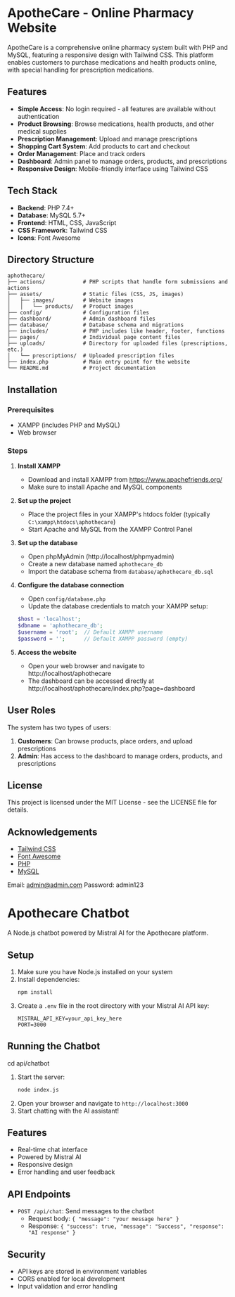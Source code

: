 # ApotheCare - Online Pharmacy Website

ApotheCare is a comprehensive online pharmacy system built with PHP and MySQL, featuring a responsive design with Tailwind CSS. This platform enables customers to purchase medications and health products online, with special handling for prescription medications.

## Features

- **Simple Access**: No login required - all features are available without authentication
- **Product Browsing**: Browse medications, health products, and other medical supplies
- **Prescription Management**: Upload and manage prescriptions
- **Shopping Cart System**: Add products to cart and checkout
- **Order Management**: Place and track orders
- **Dashboard**: Admin panel to manage orders, products, and prescriptions
- **Responsive Design**: Mobile-friendly interface using Tailwind CSS

## Tech Stack

- **Backend**: PHP 7.4+
- **Database**: MySQL 5.7+
- **Frontend**: HTML, CSS, JavaScript
- **CSS Framework**: Tailwind CSS
- **Icons**: Font Awesome

## Directory Structure

```
aphothecare/
├── actions/            # PHP scripts that handle form submissions and actions
├── assets/             # Static files (CSS, JS, images)
│   ├── images/         # Website images
│   │   └── products/   # Product images
├── config/             # Configuration files
├── dashboard/          # Admin dashboard files
├── database/           # Database schema and migrations
├── includes/           # PHP includes like header, footer, functions
├── pages/              # Individual page content files
├── uploads/            # Directory for uploaded files (prescriptions, etc.)
│   └── prescriptions/  # Uploaded prescription files
├── index.php           # Main entry point for the website
└── README.md           # Project documentation
```

## Installation

### Prerequisites

- XAMPP (includes PHP and MySQL)
- Web browser

### Steps

1. **Install XAMPP**
   - Download and install XAMPP from https://www.apachefriends.org/
   - Make sure to install Apache and MySQL components

2. **Set up the project**
   - Place the project files in your XAMPP's htdocs folder (typically `C:\xampp\htdocs\aphothecare`)
   - Start Apache and MySQL from the XAMPP Control Panel

3. **Set up the database**
   - Open phpMyAdmin (http://localhost/phpmyadmin)
   - Create a new database named `aphothecare_db`
   - Import the database schema from `database/aphothecare_db.sql`

4. **Configure the database connection**
   - Open `config/database.php`
   - Update the database credentials to match your XAMPP setup:
   ```php
   $host = 'localhost';
   $dbname = 'aphothecare_db';
   $username = 'root';  // Default XAMPP username
   $password = '';      // Default XAMPP password (empty)
   ```

5. **Access the website**
   - Open your web browser and navigate to http://localhost/aphothecare
   - The dashboard can be accessed directly at http://localhost/aphothecare/index.php?page=dashboard

## User Roles

The system has two types of users:

1. **Customers**: Can browse products, place orders, and upload prescriptions
2. **Admin**: Has access to the dashboard to manage orders, products, and prescriptions

## License

This project is licensed under the MIT License - see the LICENSE file for details.

## Acknowledgements

- [Tailwind CSS](https://tailwindcss.com/)
- [Font Awesome](https://fontawesome.com/)
- [PHP](https://www.php.net/)
- [MySQL](https://www.mysql.com/) 


Email: admin@admin.com
Password: admin123

# Apothecare Chatbot

A Node.js chatbot powered by Mistral AI for the Apothecare platform.

## Setup

1. Make sure you have Node.js installed on your system
2. Install dependencies:
   ```bash
   npm install
   ```
3. Create a `.env` file in the root directory with your Mistral AI API key:
   ```
   MISTRAL_API_KEY=your_api_key_here
   PORT=3000
   ```

## Running the Chatbot
cd api/chatbot

1. Start the server:
   ```bash
   node index.js

   ```
2. Open your browser and navigate to `http://localhost:3000`
3. Start chatting with the AI assistant!

## Features

- Real-time chat interface
- Powered by Mistral AI
- Responsive design
- Error handling and user feedback

## API Endpoints

- `POST /api/chat`: Send messages to the chatbot
  - Request body: `{ "message": "your message here" }`
  - Response: `{ "success": true, "message": "Success", "response": "AI response" }`

## Security

- API keys are stored in environment variables
- CORS enabled for local development
- Input validation and error handling 